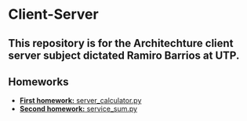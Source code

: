 # Client-Server

This repository is for the Architechture client server subject dictated Ramiro Barrios at UTP.
----------------------------------------------------------------------------------------------
## Homeworks

+ [**First homework:** server_calculator.py ](server_calculator.py)
+ [**Second homework:** service_sum.py](service_sum.py)
